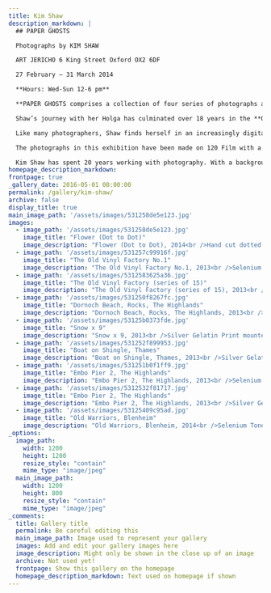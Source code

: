 ```yaml
---
title: Kim Shaw
description_markdown: |
  ## PAPER GHOSTS

  Photographs by KIM SHAW

  ART JERICHO 6 King Street Oxford OX2 6DF

  27 February – 31 March 2014

  **Hours: Wed-Sun 12-6 pm**

  **PAPER GHOSTS comprises a collection of four series of photographs all made by Kim Shaw with her toy Holga camera and printed in the darkroom : _The Old Vinyl Factory Project_ deserted by an audience that now embraces the digital world; _Lilliputian Landscapes_ where macro appears as micro; _The Humidity Series_ where Shaw explores the wild beauty of fog on Highland beaches and burns, the River Thames and Cherwell, and condensation permeating the hot houses at Kew Gardens, and _Pin-hole Flowers_ presented by Shaw classically and deconstructed, dot by dot. Shaw’s work is quietly beautiful, wistful yet contemporary.**

  Shaw’s journey with her Holga has culminated over 18 years in the **Old Vinyl Factory Project**. Her photographs of a disused vinyl factory explore the ‘paper ghosts’ of a once thriving industry. Whilst working on the project, she was surprised by how strongly she felt about the space – she spoke to many people who had been in the industry, ‘vinyl people’ as she terms them, and found that they too treasured and miss the physicality of albums and music in the way that she treasures and holds on to the physicality of photographs and the making of images that she perceives as objects.

  Like many photographers, Shaw finds herself in an increasingly digital world where images exist on a screen, effectively in the ether. Her passion is landscape and the physicality of photography – being able to hold, to touch and feel - the process of creating an artwork on paper, and the resulting physicality of that image as an object.

  The photographs in this exhibition have been made on 120 Film with a Holga camera which she bought at PNCA for $10 in the mid ‘90s. The Holga is a toy camera, made in China, entirely of plastic to include the lens. The story goes that there was a surplus of 120 Film available and that the cameras were made so that people would use up the film. They are set at F8, and have a manual shutter, so the photographs on exhibition range in length of exposure from 1/125 of a second up to two minutes. It has been perceived as trendy, used for its gimmicky quality, yet it makes a serious image through true photographic process. The qualities of Holga imagery are distinct by their vignettes – a softening at the corners of each print - and the scratches that occur naturally from the camera on film as it winds on, traits that Shaw savours.

  Kim Shaw has spent 20 years working with photography. With a background in fashion and advertising, she became freelance so she could work daily in the darkroom. She apprenticed with ‘Avid’ Brickman, “Prince of Portraits”, in Portland, Oregon in the early nineties, and attended Pacific North West College of Art (PNCA) where she studied photography.
homepage_description_markdown: 
frontpage: true
_gallery_date: 2016-05-01 00:00:00
permalink: /gallery/kim-shaw/
archive: false
display_title: true
main_image_path: '/assets/images/531258de5e123.jpg'
images:
  - image_path: '/assets/images/531258de5e123.jpg'
    image_title: "Flower (Dot to Dot)"
    image_description: "Flower (Dot to Dot), 2014<br />Hand cut dotted Silver Gelatin Print<br />12 x 12 &amp;quot;<br />&amp;pound;1500"
  - image_path: '/assets/images/531257c99916f.jpg'
    image_title: "The Old Vinyl Factory No.1"
    image_description: "The Old Vinyl Factory No.1, 2013<br />Selenium Toned Silver Gelatin Print. Edition 1/25<br />12 x 12&amp;quot;<br />&amp;pound;695"
  - image_path: '/assets/images/5312583625a36.jpg'
    image_title: "The Old Vinyl Factory (series of 15)"
    image_description: "The Old Vinyl Factory (series of 15), 2013<br />Selenium Toned Silver Gelatin Print  Edition 1/25<br />12 x 12&amp;quot;<br />&amp;pound;695"
  - image_path: '/assets/images/531250f8267fc.jpg'
    image_title: "Dornoch Beach, Rocks, The Highlands"
    image_description: "Dornoch Beach, Rocks, The Highlands, 2013<br />Selenium Toned Silver Gelatin Print on Art Paper mounted on Aluminium<br />12 x 12&amp;quot;<br />&amp;pound; 495 unframed, &amp;Acirc;&amp;pound;550 framed"
  - image_path: '/assets/images/53125b0373fde.jpg'
    image_title: "Snow x 9"
    image_description: "Snow x 9, 2013<br />Silver Gelatin Print mounted onto Aluminium. Edition 1/10<br />12 x 12&amp;quot;<br />&amp;pound;495 unframed &amp;Acirc;&amp;pound;550 framed"
  - image_path: '/assets/images/531252f899953.jpg'
    image_title: "Boat on Shingle, Thames"
    image_description: "Boat on Shingle, Thames, 2013<br />Silver Gelatin Print mounted onto Aluminium. Edition 1/10<br />12 x 12&amp;quot;<br />&amp;pound;495 unframed &amp;Acirc;&amp;pound;550 framed"
  - image_path: '/assets/images/531251b0f1ff9.jpg'
    image_title: "Embo Pier 2, The Highlands"
    image_description: "Embo Pier 2, The Highlands, 2013<br />Selenium Toned Silver Gelatin Print mounted on Aluminium<br />12 x 16&amp;quot;<br />&amp;pound;495 unframed &amp;Acirc;&amp;pound;550 framed"
  - image_path: '/assets/images/5312532f81717.jpg'
    image_title: "Embo Pier 2, The Highlands"
    image_description: "Embo Pier 2, The Highlands, 2013<br />Silver Gelatin Print mounted onto Aluminium. Edition 1/10<br />12 x 12&amp;quot;<br />&amp;pound;495 unframed &amp;Acirc;&amp;pound;550 framed"
  - image_path: '/assets/images/53125409c95ad.jpg'
    image_title: "Old Warriors, Blenheim"
    image_description: "Old Warriors, Blenheim, 2014<br />Selenium Toned Silver Gelatin Print mounted on Aluminium<br />12 x 12&amp;quot;<br />&amp;pound;495 unframed &amp;pound;550 framed"
_options:
  image_path:
    width: 1200
    height: 1200
    resize_style: "contain"
    mime_type: "image/jpeg"
  main_image_path:
    width: 1200
    height: 800
    resize_style: "contain"
    mime_type: "image/jpeg"
_comments:
  title: Gallery title
  permalink: Be careful editing this
  main_image_path: Image used to represent your gallery
  images: Add and edit your gallery images here
  image_description: Might only be shown in the close up of an image
  archive: Not used yet!
  frontpage: Show this gallery on the homepage
  homepage_description_markdown: Text used on homepage if shown
---
```

